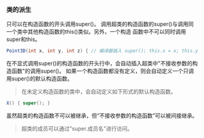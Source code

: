 ### 类的派生
只可以在构造函数的开头调用super()。
调用超类的构造函数的super()与调用同一个类中其他构造函数的this()类似。另外，一个构造
函数中不可以同时调用super和this。

```java
Point3D(int x, int y, int z) { // 编译器插入 super(); this.x = x; this.y = y;this.z = z; }
```
在不显式调用super()的构造函数的开头行中，会自动插入超类中"不接收参数的构造函数"的调用super()。
如果一个构造函数都没有定义，则会自动定义一个只调用super()的默认构造函数。

> 在未定义构造函数的类中，会自动定义如下形式的默认构造函数。
```java
X() { super(); }
```

虽然超类的构造函数不可以被继承，但“不接收参数的构造函数”可以被间接继承。

> 超类的成员可以通过"super.成员名"进行访问。

